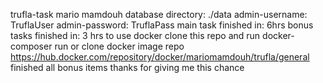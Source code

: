 trufla-task
mario mamdouh
database directory: ./data
admin-username: TruflaUser
admin-password: TruflaPass
main task finished in: 6hrs
bonus tasks finished in: 3 hrs
to use docker clone this repo and run docker-composer run
or
clone docker image repo
https://hub.docker.com/repository/docker/mariomamdouh/trufla/general
finished all bonus items
thanks for giving me this chance
